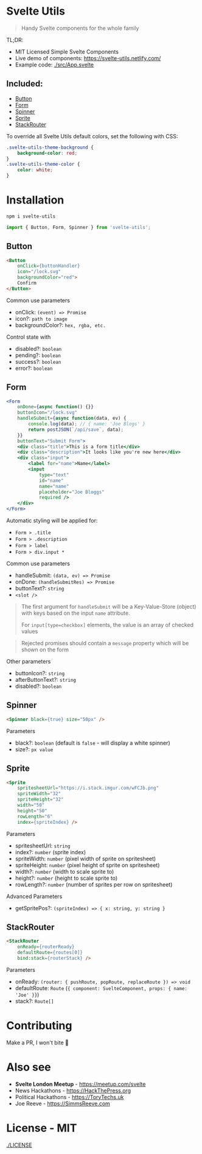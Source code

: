 # Svelte Utils
> Handy Svelte components for the whole family

TL;DR:
- MIT Licensed Simple Svelte Components
- Live demo of components: https://svelte-utils.netlify.com/
- Example code: [./src/App.svelte](./src/App.svelte)

Included:
- 
- [Button](#button)
- [Form](#form)
- [Spinner](#spinner)
- [Sprite](#sprite)
- [StackRouter](#stackrouter)

To override all Svelte Utils default colors, set the following with CSS:
```css
.svelte-utils-theme-background {
    background-color: red;
}
.svelte-utils-theme-color {
    color: white;
}
```

# Installation
```bash
npm i svelte-utils
```
```typescript
import { Button, Form, Spinner } from 'svelte-utils';
```

## Button
```html
<Button
    onClick={buttonHandler}
    icon="/lock.svg"
    backgroundColor="red">
    Confirm
</Button>
```
Common use parameters
- onClick: `(event) => Promise`
- icon?: `path to image`
- backgroundColor?: `hex, rgba, etc.`

Control state with
- disabled?: `boolean`
- pending?: `boolean`
- success?: `boolean`
- error?: `boolean`

## Form
```jsx
<Form
    onDone={async function() {}}
    buttonIcon="/lock.svg"
    handleSubmit={async function(data, ev) {
        console.log(data); // { name: 'Joe Blogs' }
        return postJSON(`/api/save`, data);
    }}
    buttonText="Submit Form">
    <div class="title">This is a form title</div>
    <div class="description">It looks like you're new here</div>
    <div class="input">
        <label for="name">Name</label>
        <input
            type="text"
            id="name"
            name="name"
            placeholder="Joe Bloggs"
            required />
    </div>
</Form>
```
Automatic styling will be applied for:
- `Form > .title`
- `Form > .description`
- `Form > label`
- `Form > div.input *`

Common use parameters
- handleSubmit: `(data, ev) => Promise`
- onDone: `(handleSubmitRes) => Promise`
- buttonText?: `string`
- `<slot />`

> The first argument for `handleSubmit` will be a Key-Value-Store (object) with keys based on the input `name` attribute.
> 
> For `input[type=checkbox]` elements, the value is an array of checked values

> Rejected promises should contain a `message` property which will be shown on the form

Other parameters
- buttonIcon?: `string`
- afterButtonText?: `string`
- disabled?: `boolean`


## Spinner
```html
<Spinner black={true} size="50px" />
```
Parameters
- black?: `boolean` (default is `false` - will display a white spinner)
- size?: `px value`

## Sprite
```html
<Sprite
    spritesheetUrl="https://i.stack.imgur.com/wFCJb.png"
    spriteWidth="32"
    spriteHeight="32"
    width="50"
    height="50"
    rowLength="6"
    index={spriteIndex} />
```
Parameters
- spritesheetUrl: `string`
- index?: `number` (sprite index)
- spriteWidth: `number` (pixel width of sprite on spritesheet)
- spriteHeight: `number` (pixel height of sprite on spritesheet)
- width?: `number` (width to scale sprite to)
- height?: `number` (height to scale sprite to)
- rowLength?: `number` (number of sprites per row on spritesheet)

Advanced Parameters
- getSpritePos?: `(spriteIndex) => { x: string, y: string }`

## StackRouter
```html
<StackRouter
    onReady={routerReady}
    defaultRoute={routes[0]}
    bind:stack={routerStack} />
```
Parameters
- onReady: `(router: { pushRoute, popRoute, replaceRoute }) => void`
- defaultRoute: `Route` (`{ component: SvelteComponent, props: { name: 'Joe' }}`)
- stack?: `Route[]`


# Contributing
Make a PR, I won't bite 💖

# Also see
- **Svelte London Meetup** - https://meetup.com/svelte
- News Hackathons - https://HackThePress.org
- Political Hackathons - https://ToryTechs.uk
- Joe Reeve - https://SimmsReeve.com

# License - MIT
[./LICENSE](./LICENSE)

